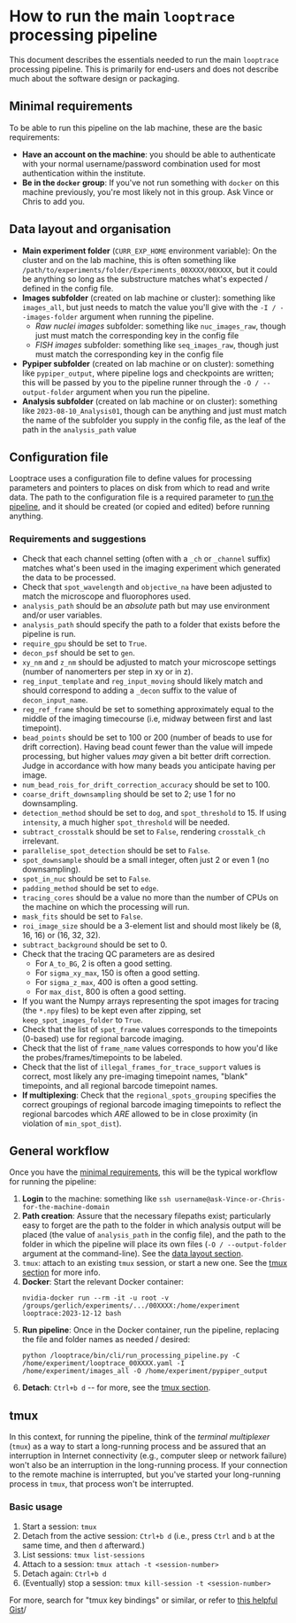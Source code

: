 # How to run the main `looptrace` processing pipeline
This document describes the essentials needed to run the main `looptrace` processing pipeline. This is primarily for end-users and does not describe much about the software design or packaging.


## Minimal requirements
To be able to run this pipeline on the lab machine, these are the basic requirements:
* __Have an account on the machine__: you should be able to authenticate with your normal username/password combination used for most authentication within the institute.
* __Be in the `docker` group__: If you've not run something with `docker` on this machine previously, you're most likely not in this group. Ask Vince or Chris to add you.


## Data layout and organisation
* __Main experiment folder__ (`CURR_EXP_HOME` environment variable): On the cluster and on the lab machine, this is often something like `/path/to/experiments/folder/Experiments_00XXXX/00XXXX`, but it could be anything so long as the substructure matches what's expected / defined in the config file.
* __Images subfolder__ (created on lab machine or cluster): something like `images_all`, but just needs to match the value you'll give with the `-I / --images-folder` argument when running the pipeline.
    * _Raw nuclei images_ subfolder: something like `nuc_images_raw`, though just must match the corresponding key in the config file
    * _FISH images_ subfolder: something like `seq_images_raw`, though just must match the corresponding key in the config file
* __Pypiper subfolder__ (created on lab machine or on cluster): something like `pypiper_output`, where pipeline logs and checkpoints are written; this will be passed by you to the pipeline runner through the `-O / --output-folder` argument when you run the pipeline.
* __Analysis subfolder__ (created on lab machine or on cluster): something like `2023-08-10_Analysis01`, though can be anything and just must match the name of the subfolder you supply in the config file, as the leaf of the path in the `analysis_path` value


## Configuration file
Looptrace uses a configuration file to define values for processing parameters and pointers to places on disk from which to read and write data. 
The path to the configuration file is a required parameter to [run the pipeline](#general-workflow), and it should be created (or copied and edited) before running anything.

### Requirements and suggestions
* Check that each channel setting (often with a `_ch` or `_channel` suffix) matches what's been used in the imaging experiment which generated the data to be processed.
* Check that `spot_wavelength` and `objective_na` have been adjusted to match the microscope and fluorophores used.
* `analysis_path` should be an _absolute_ path but may use environment and/or user variables.
* `analysis_path` should specify the path to a folder that exists before the pipeline is run.
* `require_gpu` should be set to `True`.
* `decon_psf` should be set to `gen`.
* `xy_nm` and `z_nm` should be adjusted to match your microscope settings (number of nanomerters per step in xy or in z).
* `reg_input_template` and `reg_input_moving` should likely match and should correspond to adding a `_decon` suffix to the value of `decon_input_name`.
* `reg_ref_frame` should be set to something approximately equal to the middle of the imaging timecourse (i.e, midway between first and last timepoint).
* `bead_points` should be set to 100 or 200 (number of beads to use for drift correction).
Having bead count fewer than the value will impede processing, but higher values _may_ given a bit better drift correction.
Judge in accordance with how many beads you anticipate having per image.
* `num_bead_rois_for_drift_correction_accuracy` should be set to 100.
* `coarse_drift_downsampling` should be set to 2; use 1 for no downsampling.
* `detection_method` should be set to `dog`, and `spot_threshold` to 15. If using `intensity`, a much higher `spot_threshold` will be needed.
* `subtract_crosstalk` should be set to `False`, rendering `crosstalk_ch` irrelevant.
* `parallelise_spot_detection` should be set to `False`.
* `spot_downsample` should be a small integer, often just 2 or even 1 (no downsampling).
* `spot_in_nuc` should be set to `False`.
* `padding_method` should be set to `edge`.
* `tracing_cores` should be a value no more than the number of CPUs on the machine on which the processing will run.
* `mask_fits` should be set to `False`.
* `roi_image_size` should be a 3-element list and should most likely be (8, 16, 16) or (16, 32, 32).
* `subtract_background` should be set to 0.
* Check that the tracing QC parameters are as desired
    * For `A_to_BG`, 2 is often a good setting.
    * For `sigma_xy_max`, 150 is often a good setting.
    * For `sigma_z_max`, 400 is often a good setting.
    * For `max_dist`, 800 is often a good setting.
* If you want the Numpy arrays representing the spot images for tracing (the `*.npy` files) to be kept even after zipping, set `keep_spot_images_folder` to `True`.
* Check that the list of `spot_frame` values corresponds to the timepoints (0-based) use for regional barcode imaging.
* Check that the list of `frame_name` values corresponds to how you'd like the probes/frames/timepoints to be labeled.
* Check that the list of `illegal_frames_for_trace_support` values is correct, most likely any pre-imaging timepoint names, "blank" timepoints, and all regional barcode timepoint names.
* __If multiplexing__: Check that the `regional_spots_grouping` specifies the correct groupings of regional barcode imaging timepoints to reflect the regional barcodes which _ARE_ allowed to be in close proximity (in violation of `min_spot_dist`).


## General workflow
Once you have the [minimal requirements](#minimal-requirements), this will be the typical workflow for running the pipeline:
1. __Login__ to the machine: something like `ssh username@ask-Vince-or-Chris-for-the-machine-domain`
1. __Path creation__: Assure that the necessary filepaths exist; particularly easy to forget are the path to the folder in which analysis output will be placed (the value of `analysis_path` in the config file), and the path to the folder in which the pipeline will place its own files (`-O / --output-folder` argument at the command-line). See the [data layout section](#data-layout-and-organisation).
1. `tmux`: attach to an existing `tmux` session, or start a new one. See the [tmux section](#tmux) for more info.
1. __Docker__: Start the relevant Docker container:
    ```shell
    nvidia-docker run --rm -it -u root -v /groups/gerlich/experiments/.../00XXXX:/home/experiment looptrace:2023-12-12 bash
    ```
1. __Run pipeline__: Once in the Docker container, run the pipeline, replacing the file and folder names as needed / desired:
    ```shell
    python /looptrace/bin/cli/run_processing_pipeline.py -C /home/experiment/looptrace_00XXXX.yaml -I /home/experiment/images_all -O /home/experiment/pypiper_output
    ```
1. __Detach__: `Ctrl+b d` -- for more, see the [tmux section](#tmux).


## tmux
In this context, for running the pipeline, think of the _terminal multiplexer_ (`tmux`) as a way to start a long-running process and be assured that an interruption in Internet connectivity (e.g., computer sleep or network failure) won't also be an interruption in the long-running process. If your connection to the remote machine is interrupted, but you've started your long-running process in `tmux`, that process won't be interrupted.

### Basic usage
1. Start a session: `tmux`
1. Detach from the active session: `Ctrl+b d` (i.e., press `Ctrl` and `b` at the same time, and then `d` afterward.)
1. List sessions: `tmux list-sessions`
1. Attach to a session: `tmux attach -t <session-number>`
1. Detach again: `Ctrl+b d`
1. (Eventually) stop a session: `tmux kill-session -t <session-number>`

For more, search for "tmux key bindings" or similar, or refer to [this helpful Gist](https://gist.github.com/mloskot/4285396)/
